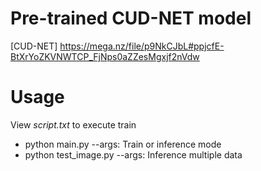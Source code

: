 # Pre-trained CUD-NET model
[CUD-NET] https://mega.nz/file/p9NkCJbL#ppjcfE-BtXrYoZKVNWTCP_FjNps0aZZesMgxjf2nVdw


# Usage
View <i>script.txt</i> to execute train
- python main.py --args: Train or inference mode
- python test_image.py --args: Inference multiple data